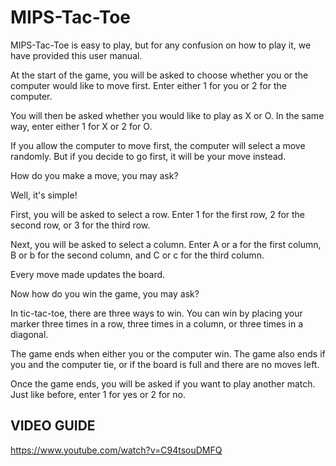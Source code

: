 # MIPS-Tac-Toe
MIPS-Tac-Toe is easy to play, but for any confusion on how to play it, we have provided this user manual.

At the start of the game, you will be asked to choose whether you or the computer would like to move first. Enter either 1 for you or 2 for the computer.

You will then be asked whether you would like to play as X or O. In the same way, enter either 1 for X or 2 for O.

If you allow the computer to move first, the computer will select a move randomly. But if you decide to go first, it will be your move instead.

How do you make a move, you may ask?

Well, it's simple!

First, you will be asked to select a row. Enter 1 for the first row, 2 for the second row, or 3 for the third row.

Next, you will be asked to select a column. Enter A or a for the first column, B or b for the second column, and C or c for the third column.

Every move made updates the board.

Now how do you win the game, you may ask?

In tic-tac-toe, there are three ways to win. You can win by placing your marker three times in a row, three times in a column, or three times in a diagonal.

The game ends when either you or the computer win. The game also ends if you and the computer tie, or if the board is full and there are no moves left.

Once the game ends, you will be asked if you want to play another match. Just like before, enter 1 for yes or 2 for no.

VIDEO GUIDE
----------------
https://www.youtube.com/watch?v=C94tsouDMFQ
